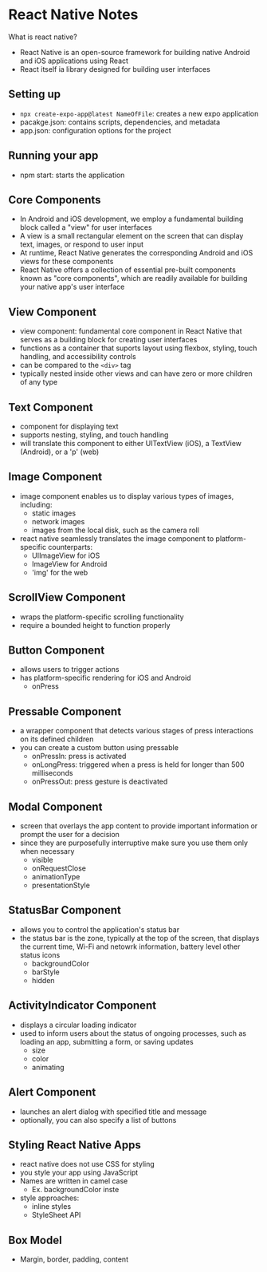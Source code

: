 # React Native Notes

What is react native?

- React Native is an open-source framework for building native Android and iOS applications using React
- React itself ia library designed for building user interfaces

## Setting up

- `npx create-expo-app@latest NameOfFile`: creates a new expo application
- pacakge.json: contains scripts, dependencies, and metadata
- app.json: configuration options for the project

## Running your app

- npm start: starts the application

## Core Components

- In Android and iOS development, we employ a fundamental building block called a "view" for user interfaces
- A view is a small rectangular element on the screen that can display text, images, or respond to user input
- At runtime, React Native generates the corresponding Android and iOS views for these components
- React Native offers a collection of essential pre-built components known as "core components", which are readily available for building your native app's user interface

## View Component

- view component: fundamental core component in React Native that serves as a building block for creating user interfaces
- functions as a container that suports layout using flexbox, styling, touch handling, and accessibility controls
- can be compared to the `<div>` tag
- typically nested inside other views and can have zero or more children of any type

## Text Component

- component for displaying text
- supports nesting, styling, and touch handling
- will translate this component to either UITextView (iOS), a TextView (Android), or a 'p' (web)

## Image Component

- image component enables us to display various types of images, including:
  - static images
  - network images
  - images from the local disk, such as the camera roll
- react native seamlessly translates the image component to platform-specific counterparts:
  - UIImageView for iOS
  - ImageView for Android
  - 'img' for the web

## ScrollView Component

- wraps the platform-specific scrolling functionality
- require a bounded height to function properly

## Button Component

- allows users to trigger actions
- has platform-specific rendering for iOS and Android
  - onPress

## Pressable Component

- a wrapper component that detects various stages of press interactions on its defined children
- you can create a custom button using pressable
  - onPressln: press is activated
  - onLongPress: triggered when a press is held for longer than 500 milliseconds
  - onPressOut: press gesture is deactivated

## Modal Component

- screen that overlays the app content to provide important information or prompt the user for a decision
- since they are purposefully interruptive make sure you use them only when necessary
  - visible
  - onRequestClose
  - animationType
  - presentationStyle

## StatusBar Component

- allows you to control the application's status bar
- the status bar is the zone, typically at the top of the screen, that displays the current time, Wi-Fi and netowrk information, battery level other status icons
  - backgroundColor
  - barStyle
  - hidden

## ActivityIndicator Component

- displays a circular loading indicator
- used to inform users about the status of ongoing processes, such as loading an app, submitting a form, or saving updates
  - size
  - color
  - animating

## Alert Component

- launches an alert dialog with specified title and message
- optionally, you can also specify a list of buttons

## Styling React Native Apps

- react native does not use CSS for styling
- you style your app using JavaScript
- Names are written in camel case
  - Ex. backgroundColor inste
- style approaches:
  - inline styles
  - StyleSheet API

## Box Model

- Margin, border, padding, content
